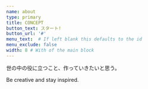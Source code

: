 ```yaml
---
name: about
type: primary
title: CONCEPT
button_text: スタート!
button_url: '#'
menu_text:  # If left blank this defaults to the id
menu_exclude: false
width: 8 # With of the main block
---
```

世の中の役に立つこと、作っていきたいと思う。

Be creative and stay inspired.